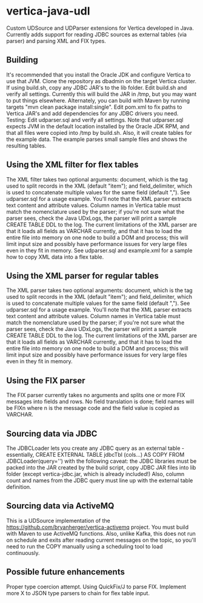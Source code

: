 # vertica-java-udl
Custom UDSource and UDParser extensions for Vertica developed in Java.  Currently adds support for reading JDBC sources as external tables (via parser) and parsing XML and FIX types.
## Building
It's recommended that you install the Oracle JDK and configure Vertica to use that JVM.
Clone the repository as dbadmin on the target Vertica cluster.
If using build.sh, copy any JDBC JAR's to the lib folder. 
Edit build.sh and verify all settings.  Currently this will build the JAR in /tmp, but you may want to put things elsewhere.
Alternately, you can build with Maven by running targets "mvn clean package install:single".  Edit pom.xml to fix paths to Vertica JAR's and add dependencies for any JDBC drivers you need.
Testing:  Edit udparser.sql and verify all settings.  Note that udparser.sql expects JVM in the default location installed by the Oracle JDK RPM, and that all files were copied into /tmp by build.sh.  Also, it will create tables for the example data.
The example parses small sample files and shows the resulting tables.
## Using the XML filter for flex tables
The XML filter takes two optional arguments: document, which is the tag used to split records in the XML (default "item"); and field_delimiter, which is used to concatenate multiple values for the same field (default ",").  See udparser.sql for a usage example.  You'll note that the XML parser extracts text content and attribute values.  Column names in Vertica table must match the nomenclature used by the parser; if you're not sure what the parser sees, check the Java UDxLogs, the parser will print a sample CREATE TABLE DDL to the log. The current limitations of the XML parser are that it loads all fields as VARCHAR currently, and that it has to load the entire file into memory on one node to build a DOM and process; this will limit input size and possibly have performance issues for very large files even in they fit in memory.
See udparser.sql and example.xml for a sample how to copy XML data into a flex table.
## Using the XML parser for regular tables
The XML parser takes two optional arguments: document, which is the tag used to split records in the XML (default "item"); and field_delimiter, which is used to concatenate multiple values for the same field (default ",").  See udparser.sql for a usage example.  You'll note that the XML parser extracts text content and attribute values.  Column names in Vertica table must match the nomenclature used by the parser; if you're not sure what the parser sees, check the Java UDxLogs, the parser will print a sample CREATE TABLE DDL to the log. The current limitations of the XML parser are that it loads all fields as VARCHAR currently, and that it has to load the entire file into memory on one node to build a DOM and process; this will limit input size and possibly have performance issues for very large files even in they fit in memory.
## Using the FIX parser
The FIX parser currently takes no arguments and splits one or more FIX messages into fields and rows.  No field translation is done; field names will be FIXn where n is the message code and the field value is copied as VARCHAR.
## Sourcing data via JDBC
The JDBCLoader lets you create any JDBC query as an external table - essentially, CREATE EXTERNAL TABLE jdbcTbl (cols...) AS COPY FROM JDBCLoader(query='') with the following caveat: the JDBC libraries must be packed into the JAR created by the build script, copy JDBC JAR files into lib folder (except vertica-jdbc.jar, which is already included!)  Also, column count and names from the JDBC query must line up with the external table definition.
## Sourcing data via ActiveMQ
This is a UDSource implementation of the https://github.com/bryanherger/vertica-activemq project.  You must build with Maven to use ActiveMQ functions.  Also, unlike Kafka, this does not run on schedule and exits after reading current messages on the topic, so you'll need to run the COPY manually using a scheduling tool to load continuously. 
## Possible future enhancements
Proper type coercion attempt.
Using QuickFix/J to parse FIX.
Implement more X to JSON type parsers to chain for flex table input.

